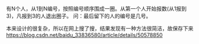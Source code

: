 有N个人，从1到N编号，按照编号顺序围成一圈。从第一个人开始报数(从1报到3)，凡报到3的人退出圈子。
问：最后留下的人的编号是几号。

本来设计的很复杂，所以在网上搜了搜，结果发现有一种方法很简洁，故保存下来
https://blog.csdn.net/baidu_33836580/article/details/50578850